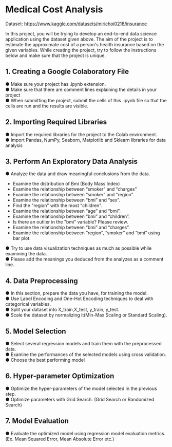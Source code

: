 # Medical Cost Analysis

Dataset: https://www.kaggle.com/datasets/mirichoi0218/insurance <br>

In this project, you will be trying to develop an end-to-end data science application using the
dataset given above. The aim of the project is to estimate the approximate cost of a person's
health insurance based on the given variables. While creating the project, try to follow the
instructions below and make sure that the project is unique. <br>

## 1. Creating a Google Colaboratory File
● Make sure your project has .ipynb extension. <br>
● Make sure that there are comment lines explaining the details in your project <br>
● When submitting the project, submit the cells of this .ipynb file so that the cells are run and the results are visible.<br>

## 2. Importing Required Libraries
● Import the required libraries for the project to the Colab environment.<br>
● Import Pandas, NumPy, Seaborn, Matplotlib and Sklearn libraries for data analysis<br>

## 3. Perform An Exploratory Data Analysis
● Analyze the data and draw meaningful conclusions from the data. <br>
- Examine the distribution of Bmi (Body Mass Index) <br>
- Examine the relationship between “smoker” and “charges” <br>
- Examine the relationship between “smoker” and “region”. <br>
- Examine the relationship between “bmi” and “sex”. <br>
- Find the "region" with the most "children". <br>
- Examine the relationship between “age” and “bmi”. <br>
- Examine the relationship between “bmi” and “children”. <br>
- Is there an outlier in the "bmi" variable? Please review. <br>
- Examine the relationship between “bmi” and “charges”. <br>
- Examine the relationship between “region”, “smoker” and “bmi” using bar plot. <br>

● Try to use data visualization techniques as much as possible while examining the data. <br>
● Please add the meanings you deduced from the analyzes as a comment line. <br>

## 4. Data Preprocessing
● In this section, prepare the data you have, for training the model. <br>
● Use Label Encoding and One-Hot Encoding techniques to deal with categorical variables. <br>
● Split your dataset into X_train,X_test, y_train, y_test. <br>
● Scale the dataset by normalizing it(Min-Max Scaling or Standard Scaling). <br>

## 5. Model Selection
● Select several regression models and train them with the preprocessed data. <br>
● Examine the performances of the selected models using cross validation. <br>
● Choose the best performing model <br>

## 6. Hyper-parameter Optimization
● Optimize the hyper-parameters of the model selected in the previous step. <br>
● Optimize parameters with Grid Search. (Grid Search or Randomized Search) <br>

## 7. Model Evaluation
● Evaluate the optimized model using regression model evaluation metrics. (Ex. Mean Squared Error, Mean Absolute Error etc.) <br>
